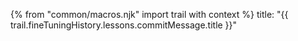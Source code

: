 {% from "common/macros.njk" import trail with context %}
<frontmatter>
title: "{{ trail.fineTuningHistory.lessons.commitMessage.title }}"
</frontmatter>

<include src="unit-inPage-asFlat.md" boilerplate />